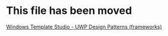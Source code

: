 # This file has been moved

[Windows Template Studio - UWP Design Patterns (frameworks)](https://github.com/microsoft/WindowsTemplateStudio/blob/release/docs/UWP/frameworks/readme.md)